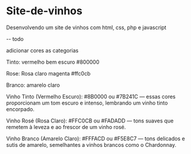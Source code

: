 # Site-de-vinhos
Desenvolvendo um site de vinhos com html, css, php e javascript


-- todo

adicionar cores as categorias

Tinto: vermelho bem escuro
#800000

Rose: Rosa claro
magenta
#ffc0cb

Branco: amarelo claro


Vinho Tinto (Vermelho Escuro): #8B0000 ou #7B241C — essas cores proporcionam um tom escuro e intenso, lembrando um vinho tinto encorpado.

Vinho Rosé (Rosa Claro): #FFC0CB ou #FADADD — tons suaves que remetem à leveza e ao frescor de um vinho rosé.

Vinho Branco (Amarelo Claro): #FFFACD ou #F5E8C7 — tons delicados e sutis de amarelo, semelhantes a vinhos brancos como o Chardonnay.